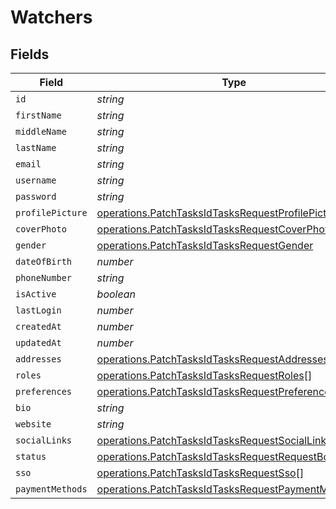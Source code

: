 # Watchers


## Fields

| Field                                                                                                                        | Type                                                                                                                         | Required                                                                                                                     | Description                                                                                                                  |
| ---------------------------------------------------------------------------------------------------------------------------- | ---------------------------------------------------------------------------------------------------------------------------- | ---------------------------------------------------------------------------------------------------------------------------- | ---------------------------------------------------------------------------------------------------------------------------- |
| `id`                                                                                                                         | *string*                                                                                                                     | :heavy_minus_sign:                                                                                                           | N/A                                                                                                                          |
| `firstName`                                                                                                                  | *string*                                                                                                                     | :heavy_minus_sign:                                                                                                           | N/A                                                                                                                          |
| `middleName`                                                                                                                 | *string*                                                                                                                     | :heavy_minus_sign:                                                                                                           | N/A                                                                                                                          |
| `lastName`                                                                                                                   | *string*                                                                                                                     | :heavy_minus_sign:                                                                                                           | N/A                                                                                                                          |
| `email`                                                                                                                      | *string*                                                                                                                     | :heavy_minus_sign:                                                                                                           | N/A                                                                                                                          |
| `username`                                                                                                                   | *string*                                                                                                                     | :heavy_minus_sign:                                                                                                           | N/A                                                                                                                          |
| `password`                                                                                                                   | *string*                                                                                                                     | :heavy_minus_sign:                                                                                                           | N/A                                                                                                                          |
| `profilePicture`                                                                                                             | [operations.PatchTasksIdTasksRequestProfilePicture](../../models/operations/patchtasksidtasksrequestprofilepicture.md)       | :heavy_minus_sign:                                                                                                           | N/A                                                                                                                          |
| `coverPhoto`                                                                                                                 | [operations.PatchTasksIdTasksRequestCoverPhoto](../../models/operations/patchtasksidtasksrequestcoverphoto.md)               | :heavy_minus_sign:                                                                                                           | N/A                                                                                                                          |
| `gender`                                                                                                                     | [operations.PatchTasksIdTasksRequestGender](../../models/operations/patchtasksidtasksrequestgender.md)                       | :heavy_minus_sign:                                                                                                           | N/A                                                                                                                          |
| `dateOfBirth`                                                                                                                | *number*                                                                                                                     | :heavy_minus_sign:                                                                                                           | N/A                                                                                                                          |
| `phoneNumber`                                                                                                                | *string*                                                                                                                     | :heavy_minus_sign:                                                                                                           | N/A                                                                                                                          |
| `isActive`                                                                                                                   | *boolean*                                                                                                                    | :heavy_minus_sign:                                                                                                           | N/A                                                                                                                          |
| `lastLogin`                                                                                                                  | *number*                                                                                                                     | :heavy_minus_sign:                                                                                                           | N/A                                                                                                                          |
| `createdAt`                                                                                                                  | *number*                                                                                                                     | :heavy_minus_sign:                                                                                                           | N/A                                                                                                                          |
| `updatedAt`                                                                                                                  | *number*                                                                                                                     | :heavy_minus_sign:                                                                                                           | N/A                                                                                                                          |
| `addresses`                                                                                                                  | [operations.PatchTasksIdTasksRequestAddresses](../../models/operations/patchtasksidtasksrequestaddresses.md)[]               | :heavy_minus_sign:                                                                                                           | N/A                                                                                                                          |
| `roles`                                                                                                                      | [operations.PatchTasksIdTasksRequestRoles](../../models/operations/patchtasksidtasksrequestroles.md)[]                       | :heavy_minus_sign:                                                                                                           | N/A                                                                                                                          |
| `preferences`                                                                                                                | [operations.PatchTasksIdTasksRequestPreferences](../../models/operations/patchtasksidtasksrequestpreferences.md)             | :heavy_minus_sign:                                                                                                           | N/A                                                                                                                          |
| `bio`                                                                                                                        | *string*                                                                                                                     | :heavy_minus_sign:                                                                                                           | N/A                                                                                                                          |
| `website`                                                                                                                    | *string*                                                                                                                     | :heavy_minus_sign:                                                                                                           | N/A                                                                                                                          |
| `socialLinks`                                                                                                                | [operations.PatchTasksIdTasksRequestSocialLinks](../../models/operations/patchtasksidtasksrequestsociallinks.md)             | :heavy_minus_sign:                                                                                                           | N/A                                                                                                                          |
| `status`                                                                                                                     | [operations.PatchTasksIdTasksRequestRequestBodyStatus](../../models/operations/patchtasksidtasksrequestrequestbodystatus.md) | :heavy_minus_sign:                                                                                                           | N/A                                                                                                                          |
| `sso`                                                                                                                        | [operations.PatchTasksIdTasksRequestSso](../../models/operations/patchtasksidtasksrequestsso.md)[]                           | :heavy_minus_sign:                                                                                                           | N/A                                                                                                                          |
| `paymentMethods`                                                                                                             | [operations.PatchTasksIdTasksRequestPaymentMethods](../../models/operations/patchtasksidtasksrequestpaymentmethods.md)       | :heavy_minus_sign:                                                                                                           | N/A                                                                                                                          |